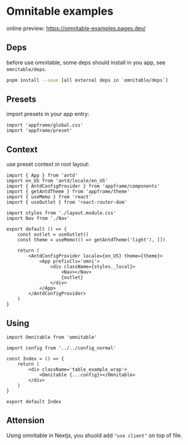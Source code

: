 # Omnitable examples

online preview: https://omnitable-examples.pages.dev/

## Deps

before use omnitable, some deps should install in you app, see `omnitable/deps`.

```bash
pnpm install --save [all external deps in `omnitable/deps`]
```

## Presets

import presets in your app entry:

```tsx
import 'appframe/global.css'
import 'appframe/preset'
```

## Context

use preset context in root layout:

```tsx
import { App } from 'antd'
import en_US from 'antd/locale/en_US'
import { AntdConfigProvider } from 'appframe/components'
import { getAntdTheme } from 'appframe/theme'
import { useMemo } from 'react'
import { useOutlet } from 'react-router-dom'

import styles from './layout.module.css'
import Nav from './Nav'

export default () => {
	const outlet = useOutlet()
	const theme = useMemo(() => getAntdTheme('light'), [])

	return (
		<AntdConfigProvider locale={en_US} theme={theme}>
			<App prefixCls='omni'>
				<div className={styles._local}>
					<Nav></Nav>
					{outlet}
				</div>
			</App>
		</AntdConfigProvider>
	)
}
```

## Using

```tsx
import Omnitable from 'omnitable'

import config from '../../config_normal'

const Index = () => {
	return (
		<div className='table_example_wrap'>
			<Omnitable {...config}></Omnitable>
		</div>
	)
}

export default Index
```

## Attension

Using omnitable in Nextjs, you shuold add `"use client"` on top of file.